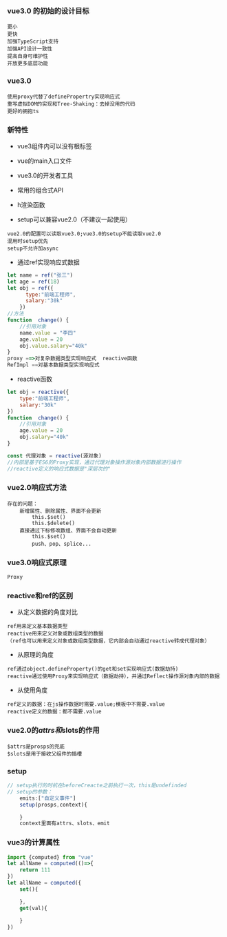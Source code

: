 ### vue3.0 的初始的设计目标

```
更小
更快
加强TypeScript支持
加强API设计一致性
提高自身可维护性
开放更多底层功能

```
### vue3.0
```
使用proxy代替了definePropertry实现响应式
重写虚拟DOM的实现和Tree-Shaking：去掉没用的代码
更好的拥抱ts
```

### 新特性
+ vue3组件内可以没有根标签

+ vue的main入口文件

+ vue3.0的开发者工具

+ 常用的组合式API

+ h渲染函数

+ setup可以兼容vue2.0（不建议一起使用）
```
vue2.0的配置可以读取vue3.0;vue3.0的setup不能读取vue2.0
混用时setup优先
setup不允许加async
```

+ 通过ref实现响应式数据
```js
let name = ref("张三")
let age = ref(18)
let obj = ref({
      type:"前端工程师",
      salary:"30k"
    })
//方法
function  change() {
    //引用对象
    name.value = "李四"
    age.value = 20
    obj.value.salary="40k"
}
proxy ==>对复杂数据类型实现响应式  reactive函数
RefImpl ==对基本数据类型实现响应式
```

+ reactive函数
```js
let obj = reactive({
    type:"前端工程师",
    salary:"30k"
})
function  change() {
    //引用对象
    age.value = 20
    obj.salary="40k"
}

const 代理对象 = reactive(源对象)
//内部是基于ES6的Proxy实现，通过代理对象操作源对象内部数据进行操作
//reactive定义的响应式数据是"深层次的"
```

### vue2.0响应式方法
```
存在的问题：
    新增属性、删除属性、界面不会更新
        this.$set()
        this.$delete()
    直接通过下标修改数组、界面不会自动更新
        this.$set()
        push、pop、splice...
```

### vue3.0响应式原理
```
Proxy

```

### reactive和ref的区别
+ 从定义数据的角度对比
```
ref用来定义基本数据类型
reactive用来定义对象或数组类型的数据
（ref也可以用来定义对象或数组类型数据，它内部会自动通过reactive转成代理对象）
```
+ 从原理的角度
```
ref通过object.defineProperty()的get和set实现响应式(数据劫持)
reactive通过使用Proxy来实现响应式（数据劫持），并通过Reflect操作源对象内部的数据
```
+ 从使用角度
```
ref定义的数据：在js操作数据时需要.value;模板中不需要.value
reactive定义的数据：都不需要.value
```

### vue2.0的$attrs和$slots的作用
```
$attrs是prosps的兜底
$slots是用于接收父组件的插槽
```

### setup
```js
// setup执行的时机在beforeCreacte之前执行一次，this是undefinded
// setup的参数：
    emits:["自定义事件"]
    setup(prosps,context){

    }
    context里面有attrs、slots、emit
```

### vue3的计算属性
```js
import {computed} from "vue"
let allName = computed(()=>{
    return 111
})
let allName = computed({
    set(){

    },
    get(val){
        
    }
})
```

